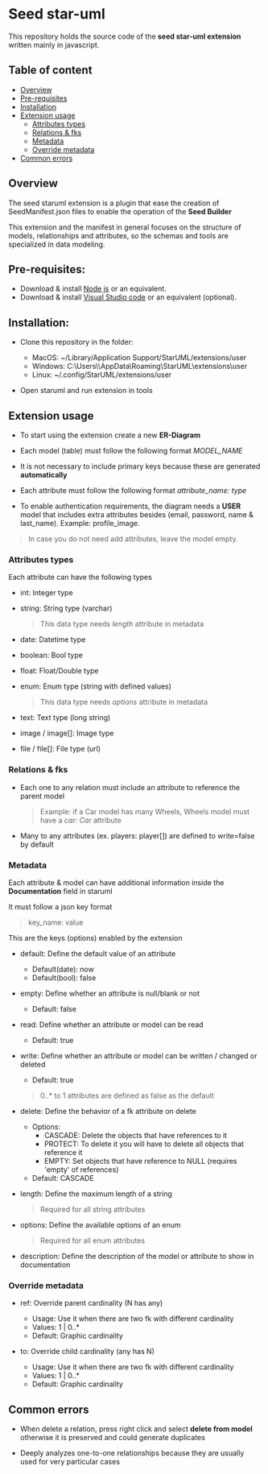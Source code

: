 # Seed star-uml

This repository holds the source code of the **seed star-uml extension** written mainly in javascript.

## Table of content

-  [Overview](#overview)
-  [Pre-requisites](#pre-requisites)
-  [Installation](#installation)
-  [Extension usage](#extension-usage)
    -  [Attributes types](#attributes-types)
    -  [Relations & fks](#relations-&-fks)
    -  [Metadata](#metadata)
    -  [Override metadata](#override-metadata)
-  [Common errors](#common-errors)

## Overview

The seed staruml extension is a plugin that ease the creation of SeedManifest.json files to enable the operation of the **Seed Builder**

This extension and the manifest in general focuses on the structure of models, relationships and attributes, so the schemas and tools are specialized in data modeling.

## Pre-requisites:

-  Download & install [Node js](https://nodejs.org/en/download/) or an equivalent.
-  Download & install [Visual Studio code](https://code.visualstudio.com/) or an equivalent (optional).

## Installation:

-  Clone this repository in the folder:

   -  MacOS: ~/Library/Application Support/StarUML/extensions/user
   -  Windows: C:\\Users\\\AppData\\Roaming\\StarUML\\extensions\\user
   -  Linux: ~/.config/StarUML/extensions/user 

-  Open staruml and run extension in tools

## Extension usage

-  To start using the extension create a new **ER-Diagram**

-  Each model (table) must follow the following format *MODEL_NAME*

-  It is not necessary to include primary keys because these are generated **automatically**

-  Each attribute must follow the following format *attribute_name: type*

-  To enable authentication requirements, the diagram needs a **USER** model that includes extra attributes besides (email, password, name & last_name). Example: profile_image.

 > In case you do not need add attributes, leave the model empty.


### Attributes types

Each attribute can have the following types

-  int: Integer type
-  string: String type (varchar)
   >  This data type needs *length* attribute in metadata

-  date: Datetime type
-  boolean: Bool type
-  float: Float/Double type
-  enum: Enum type (string with defined values)
   >  This data type needs *options* attribute in metadata

-  text: Text type (long string)
-  image / image[]: Image type 
-  file / file[]: File type (url)

### Relations & fks

-  Each one to any relation must include an attribute to reference the parent model
   > Example: if a Car model has many Wheels, Wheels model must have a *car: Car* attribute  

-  Many to any attributes (ex. players: player[]) are defined to write=false by default

### Metadata

Each attribute & model can have additional information inside the **Documentation** field in staruml

It must follow a json key format

> key_name: value

This are the keys (options) enabled by the extension

-  default: Define the default value of an attribute
   -  Default(date): now
   -  Default(bool): false

-  empty: Define whether an attribute is null/blank or not
    -  Default: false

-  read: Define whether an attribute or model can be read
   -  Default: true

-  write: Define whether an attribute or model can be written / changed or deleted
    -  Default: true
    > 0..* to 1 attributes are defined as false as the default

-   delete: Define the behavior of a fk attribute on delete
    -  Options:
        -  CASCADE: Delete the objects that have references to it 
        -  PROTECT: To delete it you will have to delete all objects that reference it
        -  EMPTY: Set objects that have reference to NULL (requires 'empty' of references)
    - Default: CASCADE

-  length: Define the maximum length of a string
   > Required for all string attributes

-  options: Define the available options of an enum
   > Required for all enum attributes

-  description: Define the description of the model or attribute to show in documentation


### Override metadata

-  ref: Override parent cardinality (N has any)
    -  Usage: Use it when there are two fk with different cardinality
    -  Values: 1 | 0..* 
    -  Default: Graphic cardinality


-  to: Override child cardinality (any has N)
    -  Usage: Use it when there are two fk with different cardinality
    -  Values: 1 | 0..*
    -  Default: Graphic cardinality

## Common errors

-  When delete a relation, press right click and select **delete from model** otherwise it is preserved and could generate duplicates

-  Deeply analyzes one-to-one relationships because they are usually used for very particular cases